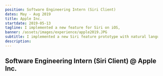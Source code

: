 ```yaml
---
position: Software Engineering Intern (Siri Client)
dates: May - Aug 2019
title: Apple Inc.
startdate: 2019-05-13
tagline: I implemented a new feature for Siri on iOS,
banner: /assets/images/experience/apple2019.JPG
subtitle: I implemented a new Siri feature prototype with natural language and machine learning techniques using Objective-C, TypeScript, and Java. 
description: 
---
```


## Software Engineering Intern (Siri Client) @ Apple Inc.
